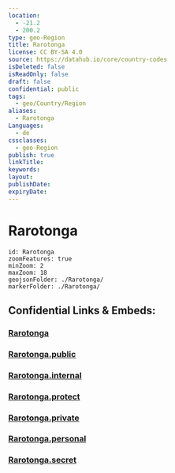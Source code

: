 ```yaml
---
location:
  - -21.2
  - 200.2
type: geo-Region
title: Rarotonga
license: CC BY-SA 4.0
source: https://datahub.io/core/country-codes
isDeleted: false
isReadOnly: false
draft: false
confidential: public
tags:
  - geo/Country/Region
aliases:
  - Rarotonga
Languages:
  - de
cssclasses:
  - geo-Region
publish: true
linkTitle:
keywords:
layout:
publishDate:
expiryDate:
---
```


# Rarotonga

```leaflet
id: Rarotonga
zoomFeatures: true 
minZoom: 2 
maxZoom: 18
geojsonFolder: ./Rarotonga/
markerFolder: ./Rarotonga/
```


## Confidential Links & Embeds: 

### [Rarotonga](/_Standards/Earth/Continent/Oceania/Polynesia/Cook~Islands/Cook~Island-councils/Rarotonga.md) 

### [Rarotonga.public](/_public/Earth/Continent/Oceania/Polynesia/Cook~Islands/Cook~Island-councils/Rarotonga.public.md) 

### [Rarotonga.internal](/_internal/Earth/Continent/Oceania/Polynesia/Cook~Islands/Cook~Island-councils/Rarotonga.internal.md) 

### [Rarotonga.protect](/_protect/Earth/Continent/Oceania/Polynesia/Cook~Islands/Cook~Island-councils/Rarotonga.protect.md) 

### [Rarotonga.private](/_private/Earth/Continent/Oceania/Polynesia/Cook~Islands/Cook~Island-councils/Rarotonga.private.md) 

### [Rarotonga.personal](/_personal/Earth/Continent/Oceania/Polynesia/Cook~Islands/Cook~Island-councils/Rarotonga.personal.md) 

### [Rarotonga.secret](/_secret/Earth/Continent/Oceania/Polynesia/Cook~Islands/Cook~Island-councils/Rarotonga.secret.md)

